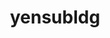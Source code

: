 ---
title: yensubldg
github: https://github.com/yensubldg
mode: dark
transition: 3s
archetype:
- Little Bit of Everything
---